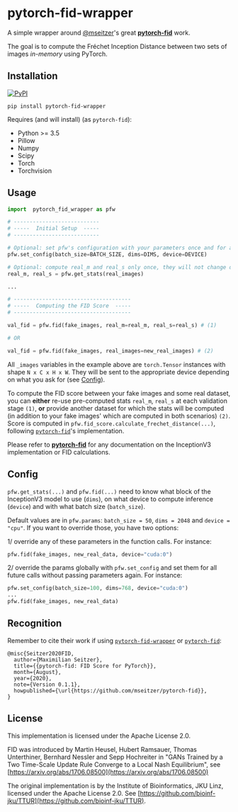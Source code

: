 # pytorch-fid-wrapper
A simple wrapper around [@mseitzer](https://github.com/mseitzer)'s great [**pytorch-fid**](https://github.com/mseitzer/pytorch-fid) work.

The goal is to compute the Fréchet Inception Distance between two sets of images *in-memory* using PyTorch.

## Installation

[![PyPI](https://img.shields.io/pypi/v/pytorch-fid-wrapper.svg)](https://pypi.org/project/pytorch-fid/)

```
pip install pytorch-fid-wrapper
```

Requires (and will install) (as `pytorch-fid`):
  * Python >= 3.5
  * Pillow
  * Numpy
  * Scipy
  * Torch
  * Torchvision

## Usage

```python
import  pytorch_fid_wrapper as pfw

# ---------------------------
# -----  Initial Setup  -----
# ---------------------------

# Optional: set pfw's configuration with your parameters once and for all
pfw.set_config(batch_size=BATCH_SIZE, dims=DIMS, device=DEVICE)

# Optional: compute real_m and real_s only once, they will not change during training
real_m, real_s = pfw.get_stats(real_images)

...

# -------------------------------------
# -----  Computing the FID Score  -----
# -------------------------------------

val_fid = pfw.fid(fake_images, real_m=real_m, real_s=real_s) # (1)

# OR

val_fid = pfw.fid(fake_images, real_images=new_real_images) # (2)
```

All `_images` variables in the example above are `torch.Tensor` instances with shape `N x C x H x W`. They will be sent to the appropriate device depending on what you ask for (see [Config](#config)).

To compute the FID score between your fake images and some real dataset, you can **either** re-use pre-computed stats `real_m`, `real_s` at each validation stage `(1)`, **or** provide another dataset for which the stats will be computed (in addition to your fake images' which are computed in both scenarios) `(2)`. Score is computed in `pfw.fid_score.calculate_frechet_distance(...)`, following [`pytorch-fid`](https://github.com/mseitzer/pytorch-fid)'s implementation.

Please refer to [**pytorch-fid**](https://github.com/mseitzer/pytorch-fid) for any documentation on the InceptionV3 implementation or FID calculations.

## Config

`pfw.get_stats(...)` and `pfw.fid(...)` need to know what block of the InceptionV3 model to use (`dims`), on what device to compute inference (`device`) and with what batch size (`batch_size`).

Default values are in `pfw.params`: `batch_size = 50`, `dims = 2048` and `device = "cpu"`. If you want to override those, you have two options:

1/ override any of these parameters in the function calls. For instance:
  ```python
  pfw.fid(fake_images, new_real_data, device="cuda:0")
  ```
2/ override the params globally with `pfw.set_config` and set them for all future calls without passing parameters again. For instance:
  ```python
  pfw.set_config(batch_size=100, dims=768, device="cuda:0")
  ...
  pfw.fid(fake_images, new_real_data)
  ```

## Recognition

Remember to cite their work if using [`pytorch-fid-wrapper`](https://github.com/vict0rsch/pytorch-fid-wrapper) or [`pytorch-fid`](https://github.com/mseitzer/pytorch-fid):

```
@misc{Seitzer2020FID,
  author={Maximilian Seitzer},
  title={{pytorch-fid: FID Score for PyTorch}},
  month={August},
  year={2020},
  note={Version 0.1.1},
  howpublished={\url{https://github.com/mseitzer/pytorch-fid}},
}
```

## License

This implementation is licensed under the Apache License 2.0.

FID was introduced by Martin Heusel, Hubert Ramsauer, Thomas Unterthiner, Bernhard Nessler and Sepp Hochreiter in "GANs Trained by a Two Time-Scale Update Rule Converge to a Local Nash Equilibrium", see [https://arxiv.org/abs/1706.08500](https://arxiv.org/abs/1706.08500)

The original implementation is by the Institute of Bioinformatics, JKU Linz, licensed under the Apache License 2.0.
See [https://github.com/bioinf-jku/TTUR](https://github.com/bioinf-jku/TTUR).
